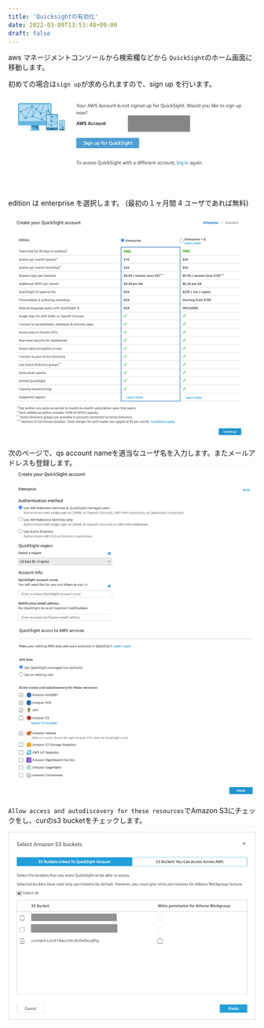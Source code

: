 ```yaml
---
title: 'Quicksightの有効化'
date: 2022-03-09T13:53:48+09:00
draft: false
---
```


aws マネージメントコンソールから検索欄などから `QuickSight`のホーム画面に移動します。

初めての場合は`sign up`が求められますので、sign up を行います。
![sign up for qs](/images/ss_qs_signup.png?classes=border)

edition は enterprise を選択します。
(最初の１ヶ月間 4 ユーザであれば無料)

![quicksight edition](/images/ss_qs_edition.png?classes=border)

次のページで、qs account nameを適当なユーザ名を入力します。またメールアドレスも登録します。
![quicksight create](/images/ss_qs_create.png?classes=border)

`Allow access and autodiscovery for these resources`でAmazon S3にチェックをし、curのs3 bucketをチェックします。

![quicksight create](/images/ss_qs_s3_acess.png)